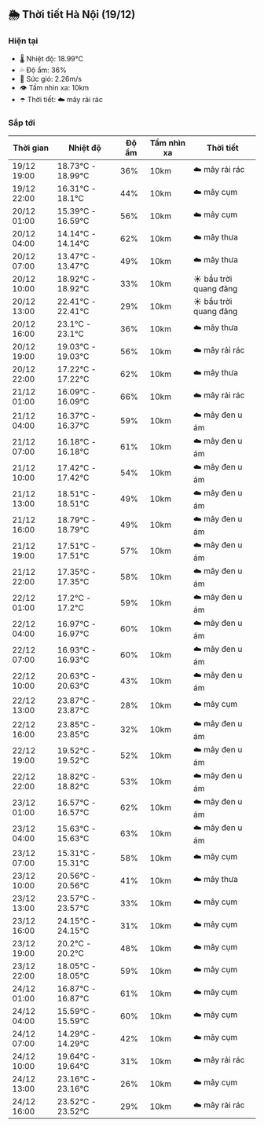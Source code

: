## 🌦️ Thời tiết Hà Nội (19/12)

### Hiện tại

- 🌡️ Nhiệt độ: 18.99℃
- 💦 Độ ẩm: 36%
- 💨 Sức gió: 2.26m/s
- 👁️ Tầm nhìn xa: 10km
- ☂️ Thời tiết: ☁️ mây rải rác

### Sắp tới

| Thời gian | Nhiệt độ | Độ ẩm | Tầm nhìn xa | Thời tiết |
| --- | --- | --- | --- | --- |
| 19/12 19:00 | 18.73℃ - 18.99℃ | 36% | 10km | ☁️ mây rải rác |
| 19/12 22:00 | 16.31℃ - 18.1℃ | 44% | 10km | ☁️ mây cụm |
| 20/12 01:00 | 15.39℃ - 16.59℃ | 56% | 10km | ☁️ mây cụm |
| 20/12 04:00 | 14.14℃ - 14.14℃ | 62% | 10km | ☁️ mây thưa |
| 20/12 07:00 | 13.47℃ - 13.47℃ | 49% | 10km | ☁️ mây thưa |
| 20/12 10:00 | 18.92℃ - 18.92℃ | 33% | 10km | ☀️ bầu trời quang đãng |
| 20/12 13:00 | 22.41℃ - 22.41℃ | 29% | 10km | ☀️ bầu trời quang đãng |
| 20/12 16:00 | 23.1℃ - 23.1℃ | 36% | 10km | ☁️ mây thưa |
| 20/12 19:00 | 19.03℃ - 19.03℃ | 56% | 10km | ☁️ mây rải rác |
| 20/12 22:00 | 17.22℃ - 17.22℃ | 62% | 10km | ☁️ mây thưa |
| 21/12 01:00 | 16.09℃ - 16.09℃ | 66% | 10km | ☁️ mây rải rác |
| 21/12 04:00 | 16.37℃ - 16.37℃ | 59% | 10km | ☁️ mây đen u ám |
| 21/12 07:00 | 16.18℃ - 16.18℃ | 61% | 10km | ☁️ mây đen u ám |
| 21/12 10:00 | 17.42℃ - 17.42℃ | 54% | 10km | ☁️ mây đen u ám |
| 21/12 13:00 | 18.51℃ - 18.51℃ | 49% | 10km | ☁️ mây đen u ám |
| 21/12 16:00 | 18.79℃ - 18.79℃ | 49% | 10km | ☁️ mây đen u ám |
| 21/12 19:00 | 17.51℃ - 17.51℃ | 57% | 10km | ☁️ mây đen u ám |
| 21/12 22:00 | 17.35℃ - 17.35℃ | 58% | 10km | ☁️ mây đen u ám |
| 22/12 01:00 | 17.2℃ - 17.2℃ | 59% | 10km | ☁️ mây đen u ám |
| 22/12 04:00 | 16.97℃ - 16.97℃ | 60% | 10km | ☁️ mây đen u ám |
| 22/12 07:00 | 16.93℃ - 16.93℃ | 60% | 10km | ☁️ mây đen u ám |
| 22/12 10:00 | 20.63℃ - 20.63℃ | 43% | 10km | ☁️ mây đen u ám |
| 22/12 13:00 | 23.87℃ - 23.87℃ | 28% | 10km | ☁️ mây cụm |
| 22/12 16:00 | 23.85℃ - 23.85℃ | 32% | 10km | ☁️ mây đen u ám |
| 22/12 19:00 | 19.52℃ - 19.52℃ | 52% | 10km | ☁️ mây đen u ám |
| 22/12 22:00 | 18.82℃ - 18.82℃ | 53% | 10km | ☁️ mây đen u ám |
| 23/12 01:00 | 16.57℃ - 16.57℃ | 62% | 10km | ☁️ mây đen u ám |
| 23/12 04:00 | 15.63℃ - 15.63℃ | 63% | 10km | ☁️ mây đen u ám |
| 23/12 07:00 | 15.31℃ - 15.31℃ | 58% | 10km | ☁️ mây cụm |
| 23/12 10:00 | 20.56℃ - 20.56℃ | 41% | 10km | ☁️ mây thưa |
| 23/12 13:00 | 23.57℃ - 23.57℃ | 33% | 10km | ☁️ mây cụm |
| 23/12 16:00 | 24.15℃ - 24.15℃ | 31% | 10km | ☁️ mây cụm |
| 23/12 19:00 | 20.2℃ - 20.2℃ | 48% | 10km | ☁️ mây cụm |
| 23/12 22:00 | 18.05℃ - 18.05℃ | 59% | 10km | ☁️ mây cụm |
| 24/12 01:00 | 16.87℃ - 16.87℃ | 61% | 10km | ☁️ mây cụm |
| 24/12 04:00 | 15.59℃ - 15.59℃ | 60% | 10km | ☁️ mây cụm |
| 24/12 07:00 | 14.29℃ - 14.29℃ | 42% | 10km | ☁️ mây cụm |
| 24/12 10:00 | 19.64℃ - 19.64℃ | 31% | 10km | ☁️ mây rải rác |
| 24/12 13:00 | 23.16℃ - 23.16℃ | 26% | 10km | ☁️ mây cụm |
| 24/12 16:00 | 23.52℃ - 23.52℃ | 29% | 10km | ☁️ mây rải rác |
